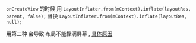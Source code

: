 
`onCreateView` 的时候
用 
`LayoutInflater.from(mContext).inflate(layoutRes, parent, false);`
替换
`LayoutInflater.from(mContext).inflate(layoutRes, null);`

用第二种 会导致 布局不能撑满屏幕 , [具体原因](https://www.jianshu.com/p/9a6db88b8ad3)
